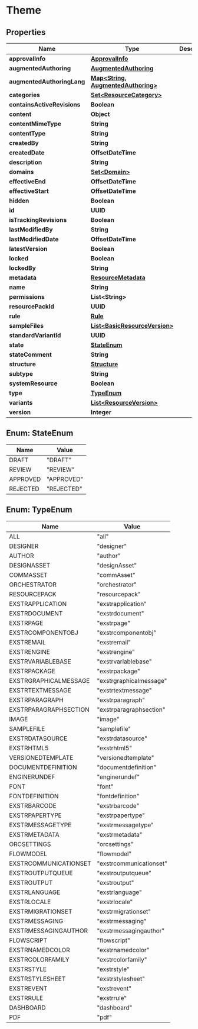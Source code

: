

# Theme


## Properties

| Name | Type | Description | Notes |
|------------ | ------------- | ------------- | -------------|
|**approvalInfo** | [**ApprovalInfo**](ApprovalInfo.md) |  |  [optional] |
|**augmentedAuthoring** | [**AugmentedAuthoring**](AugmentedAuthoring.md) |  |  [optional] |
|**augmentedAuthoringLang** | [**Map&lt;String, AugmentedAuthoring&gt;**](AugmentedAuthoring.md) |  |  [optional] |
|**categories** | [**Set&lt;ResourceCategory&gt;**](ResourceCategory.md) |  |  [optional] |
|**containsActiveRevisions** | **Boolean** |  |  [optional] |
|**content** | **Object** |  |  [optional] |
|**contentMimeType** | **String** |  |  [optional] |
|**contentType** | **String** |  |  [optional] |
|**createdBy** | **String** |  |  [optional] |
|**createdDate** | **OffsetDateTime** |  |  [optional] |
|**description** | **String** |  |  [optional] |
|**domains** | [**Set&lt;Domain&gt;**](Domain.md) |  |  [optional] |
|**effectiveEnd** | **OffsetDateTime** |  |  [optional] |
|**effectiveStart** | **OffsetDateTime** |  |  [optional] |
|**hidden** | **Boolean** |  |  [optional] |
|**id** | **UUID** |  |  [optional] |
|**isTrackingRevisions** | **Boolean** |  |  [optional] |
|**lastModifiedBy** | **String** |  |  [optional] |
|**lastModifiedDate** | **OffsetDateTime** |  |  [optional] |
|**latestVersion** | **Boolean** |  |  [optional] |
|**locked** | **Boolean** |  |  [optional] |
|**lockedBy** | **String** |  |  [optional] |
|**metadata** | [**ResourceMetadata**](ResourceMetadata.md) |  |  [optional] |
|**name** | **String** |  |  [optional] |
|**permissions** | **List&lt;String&gt;** |  |  [optional] |
|**resourcePackId** | **UUID** |  |  [optional] |
|**rule** | [**Rule**](Rule.md) |  |  [optional] |
|**sampleFiles** | [**List&lt;BasicResourceVersion&gt;**](BasicResourceVersion.md) |  |  [optional] |
|**standardVariantId** | **UUID** |  |  [optional] |
|**state** | [**StateEnum**](#StateEnum) |  |  [optional] |
|**stateComment** | **String** |  |  [optional] |
|**structure** | [**Structure**](Structure.md) |  |  [optional] |
|**subtype** | **String** |  |  [optional] |
|**systemResource** | **Boolean** |  |  [optional] |
|**type** | [**TypeEnum**](#TypeEnum) |  |  [optional] |
|**variants** | [**List&lt;ResourceVersion&gt;**](ResourceVersion.md) |  |  [optional] |
|**version** | **Integer** |  |  [optional] |



## Enum: StateEnum

| Name | Value |
|---- | -----|
| DRAFT | &quot;DRAFT&quot; |
| REVIEW | &quot;REVIEW&quot; |
| APPROVED | &quot;APPROVED&quot; |
| REJECTED | &quot;REJECTED&quot; |



## Enum: TypeEnum

| Name | Value |
|---- | -----|
| ALL | &quot;all&quot; |
| DESIGNER | &quot;designer&quot; |
| AUTHOR | &quot;author&quot; |
| DESIGNASSET | &quot;designAsset&quot; |
| COMMASSET | &quot;commAsset&quot; |
| ORCHESTRATOR | &quot;orchestrator&quot; |
| RESOURCEPACK | &quot;resourcepack&quot; |
| EXSTRAPPLICATION | &quot;exstrapplication&quot; |
| EXSTRDOCUMENT | &quot;exstrdocument&quot; |
| EXSTRPAGE | &quot;exstrpage&quot; |
| EXSTRCOMPONENTOBJ | &quot;exstrcomponentobj&quot; |
| EXSTREMAIL | &quot;exstremail&quot; |
| EXSTRENGINE | &quot;exstrengine&quot; |
| EXSTRVARIABLEBASE | &quot;exstrvariablebase&quot; |
| EXSTRPACKAGE | &quot;exstrpackage&quot; |
| EXSTRGRAPHICALMESSAGE | &quot;exstrgraphicalmessage&quot; |
| EXSTRTEXTMESSAGE | &quot;exstrtextmessage&quot; |
| EXSTRPARAGRAPH | &quot;exstrparagraph&quot; |
| EXSTRPARAGRAPHSECTION | &quot;exstrparagraphsection&quot; |
| IMAGE | &quot;image&quot; |
| SAMPLEFILE | &quot;samplefile&quot; |
| EXSTRDATASOURCE | &quot;exstrdatasource&quot; |
| EXSTRHTML5 | &quot;exstrhtml5&quot; |
| VERSIONEDTEMPLATE | &quot;versionedtemplate&quot; |
| DOCUMENTDEFINITION | &quot;documentdefinition&quot; |
| ENGINERUNDEF | &quot;enginerundef&quot; |
| FONT | &quot;font&quot; |
| FONTDEFINITION | &quot;fontdefinition&quot; |
| EXSTRBARCODE | &quot;exstrbarcode&quot; |
| EXSTRPAPERTYPE | &quot;exstrpapertype&quot; |
| EXSTRMESSAGETYPE | &quot;exstrmessagetype&quot; |
| EXSTRMETADATA | &quot;exstrmetadata&quot; |
| ORCSETTINGS | &quot;orcsettings&quot; |
| FLOWMODEL | &quot;flowmodel&quot; |
| EXSTRCOMMUNICATIONSET | &quot;exstrcommunicationset&quot; |
| EXSTROUTPUTQUEUE | &quot;exstroutputqueue&quot; |
| EXSTROUTPUT | &quot;exstroutput&quot; |
| EXSTRLANGUAGE | &quot;exstrlanguage&quot; |
| EXSTRLOCALE | &quot;exstrlocale&quot; |
| EXSTRMIGRATIONSET | &quot;exstrmigrationset&quot; |
| EXSTRMESSAGING | &quot;exstrmessaging&quot; |
| EXSTRMESSAGINGAUTHOR | &quot;exstrmessagingauthor&quot; |
| FLOWSCRIPT | &quot;flowscript&quot; |
| EXSTRNAMEDCOLOR | &quot;exstrnamedcolor&quot; |
| EXSTRCOLORFAMILY | &quot;exstrcolorfamily&quot; |
| EXSTRSTYLE | &quot;exstrstyle&quot; |
| EXSTRSTYLESHEET | &quot;exstrstylesheet&quot; |
| EXSTREVENT | &quot;exstrevent&quot; |
| EXSTRRULE | &quot;exstrrule&quot; |
| DASHBOARD | &quot;dashboard&quot; |
| PDF | &quot;pdf&quot; |



